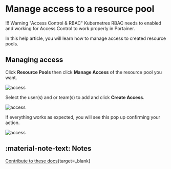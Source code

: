 # Manage access to a resource pool

!!! Warning "Access Control & RBAC"
    Kubernetres RBAC needs to enabled and working for Access Control to work properly in Portainer.
    
In this help article, you will learn how to manage access to created resource pools.

## Managing access

Click <b>Resource Pools</b> then click <b>Manage Access</b> of the resource pool you want.

![access](assets/access-1.png)

Select the user(s) and or team(s) to add and click <b>Create Access</b>.

![access](assets/access-2.png)

If everything works as expected, you will see this pop up confirming your action.

![access](assets/access-3.png)

## :material-note-text: Notes

[Contribute to these docs](https://github.com/portainer/portainer-docs/blob/master/contributing.md){target=_blank}